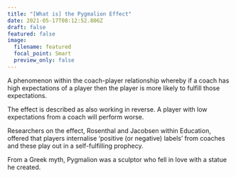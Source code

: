 ```yaml
---
title: "[What is] the Pygmalion Effect"
date: 2021-05-17T08:12:52.806Z
draft: false
featured: false
image:
  filename: featured
  focal_point: Smart
  preview_only: false
---
```

A phenomenon within the coach-player relationship whereby if a coach has high expectations of a player then the player is more likely to fulfill those expectations.



The effect is described as also working in reverse. A player with low expectations from a coach will perform worse.



Researchers on the effect, Rosenthal and Jacobsen within Education, offered that players internalise ‘positive (or negative) labels’ from coaches and these play out in a self-fulfilling prophecy. 



From a Greek myth, Pygmalion was a sculptor who fell in love with a statue he created.